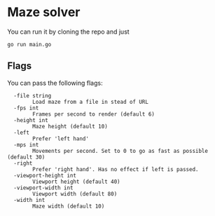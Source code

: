 # Maze solver #

You can run it by cloning the repo and just

```
go run main.go
```

## Flags ##
You can pass the following flags:
```
  -file string
        Load maze from a file in stead of URL
  -fps int
        Frames per second to render (default 6)
  -height int
        Maze height (default 10)
  -left
        Prefer 'left hand'
  -mps int
        Movements per second. Set to 0 to go as fast as possible (default 30)
  -right
        Prefer 'right hand'. Has no effect if left is passed.
  -viewport-height int
        Viewport height (default 40)
  -viewport-width int
        Viewport width (default 80)
  -width int
        Maze width (default 10)
```
